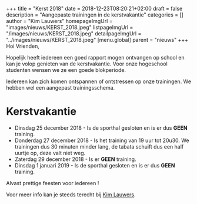 +++
title = "Kerst 2018"
date = 2018-12-23T08:20:21+02:00
draft = false
description = "Aangepaste trainingen in de kerstvakantie"
categories = []
author = "Kim Lauwers"
homepageImgUrl = "images/nieuws/KERST_2018.jpeg"
listpageImgUrl = "/images/nieuws/KERST_2018.jpeg"
detailpageImgUrl = "../images/nieuws/KERST_2018.jpeg"
[menu.global]
    parent = "nieuws"
+++
Hoi Vrienden,

Hopelijk heeft iedereen een goed rapport mogen ontvangen op school en kan je volop genieten van de kerstvakantie.
Voor onze hogeschool studenten wensen we ze een goede blokperiode.

Iedereen kan zich komen ontspannen of ontstressen op onze trainingen. We hebben wel een aangepast trainingsschema.

# Kerstvakantie
* Dinsdag 25 december 2018 - Is de sporthal gesloten en is er dus **GEEN** training.
* Donderdag 27 december 2018 - Is het training van 19 uur tot 20u30. We trainingen dus 30 minuten minder lang, de tabata schuift dus een half uurtje op, deze valt niet weg.
* Zaterdag 29 december 2018 - Is er **GEEN** training.
* Dinsdag 1 januari 2019 - Is de sporthal gesloten en is er dus **GEEN** training.

Alvast prettige feesten voor iedereen !

Voor meer info kan je steeds terecht bij [Kim Lauwers](https://www.jujitsukeerbergen.be/trainers/#Kim_Lauwers).
